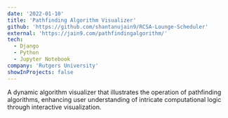 ```yaml
---
date: '2022-01-10'
title: 'Pathfinding Algorithm Visualizer'
github: 'https://github.com/shantanujain9/RCSA-Lounge-Scheduler'
external: 'https://jain9.com/pathfindingalgorithm/'
tech:
  - Django
  - Python
  - Jupyter Notebook
company: 'Rutgers University'
showInProjects: false
---
```


A dynamic algorithm visualizer that illustrates the operation of pathfinding algorithms, enhancing user understanding of intricate computational logic through interactive visualization.
